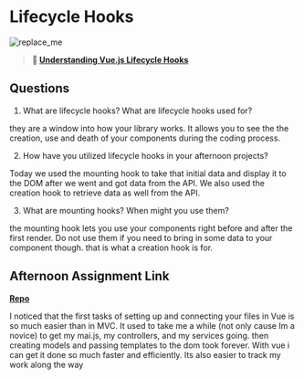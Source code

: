 # Lifecycle Hooks

![replace_me](https://codeworks.blob.core.windows.net/public/assets/img/illustrations/placeholder.svg)

> **📖 [Understanding Vue.js Lifecycle Hooks](https://codeworksacademy.com/fs-student-guide/resources/wk6/03-Vue-Lifecycle-Hooks)**

## Questions

1. What are lifecycle hooks? What are lifecycle hooks used for?

they are a window into how your library works. It allows you to see the the creation, use and death of your components during the coding process.

2. How have you utilized lifecycle hooks in your afternoon projects?

Today we used the mounting hook  to take that initial data and display it to the DOM after we went and got data from the API. We also used the creation hook to retrieve data as well from the API.

3. What are mounting hooks? When might you use them?

 the mounting hook lets you use your components right before and after the first render. Do not use them if you need to bring in some data to your component though. that is what a creation hook is for.

## Afternoon Assignment Link

**[Repo](https://github.com/TyHafen/gregslist-vue.git)**

I noticed that the first tasks of setting up and connecting your files in Vue is so much easier than in MVC. It used to take me a while (not only cause Im a novice) to get my mai.js, my controllers, and my services going. then creating models and passing templates to the  dom took forever. With vue i can get it done so much faster and efficiently. Its also easier to track my work along the way
